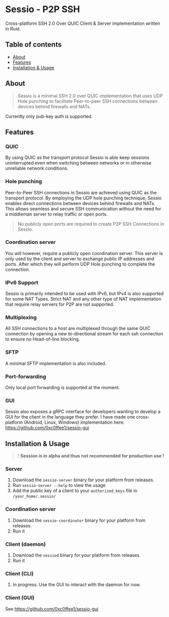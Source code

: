 # Sessio - P2P SSH

Cross-platform SSH 2.0 Over QUIC Client & Server implementation written in Rust.

## Table of contents

- [About](#about)
- [Features](#features)
- [Installation & Usage](#installation--usage)

## About

> Sessio is a minimal SSH 2.0 over QUIC implementation that uses UDP Hole punching to facilitate Peer-to-peer SSH connections between devices behind firewalls and NATs.

Currently only pub-key auth is supported.

## Features

### QUIC
By using QUIC as the transport protocol Sessio is able keep sessions uninterrupted even when switching between networks or in otherwise unreliable network conditions. 

### Hole punching
Peer-to-Peer SSH connections in Sessio are achieved using QUIC as the transport protocol. By employing the UDP hole punching technique, Sessio enables direct connections between devices behind firewalls and NATs. This allows seamless and secure SSH communication without the need for a middleman server to relay traffic or open ports.

> No publicly open ports are required to create P2P SSH Connections in Sessio.

### Coordination server

You will however, require a publicly open coordination server. This server is only used by the client and server to exchange public IP addresses and ports. After which they will perform UDP Hole punching to complete the connection.

### IPv6 Support

Sessio is primarily intended to be used with IPv6, but IPv4 is also supported for some NAT Types. Strict NAT and any other type of NAT implementation that require relay servers for P2P are not supported.

### Multiplexing
All SSH connections to a host are multiplexed through the same QUIC connection by opening a new bi-directional stream for each ssh connection to ensure no Head-of-line blocking.


### SFTP
A minimal SFTP implementation is also included.

### Port-forwarding
Only local port forwarding is supported at the moment.

### GUI
Sessio also exposes a gRPC interface for developers wanting to develop a GUI for the client in the language they prefer. I have made one cross-platform (Android, Linux, Windows) implementation here: https://github.com/0xc0ffee1/sessio-gui


## Installation & Usage
> ! **Session is in alpha and thus not recommended for production use !**

### Server
1. Download the `sessio-server` binary for your platform from releases.
2. Run `sessio-server --help` to view the usage
3. Add the public key of a client to your `authorized_keys` file in `/your_home/.sessio/`

### Coordination server
1. Download the `sessio-coordinator` binary for your platform from releases.
2. Run it

### Client (daemon)
1. Download the `sessiod` binary for your platform from releases.
2. Run it

### Client (CLI)
1. In progress. Use the GUI to interact with the daemon for now.

### Client (GUI)
See https://github.com/0xc0ffee1/sessio-gui

